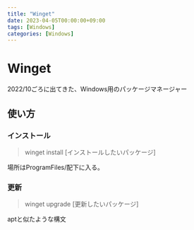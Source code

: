 ```yaml
---
title: "Winget"
date: 2023-04-05T00:00:00+09:00
tags: [Windows]
categories: [Windows]
---
```

# Winget

2022/10ごろに出てきた、Windows用のパッケージマネージャー

## 使い方

### インストール

> winget install [インストールしたいパッケージ]

場所はProgramFiles/配下に入る。

### 更新

> winget upgrade [更新したいパッケージ]

aptと似たような構文